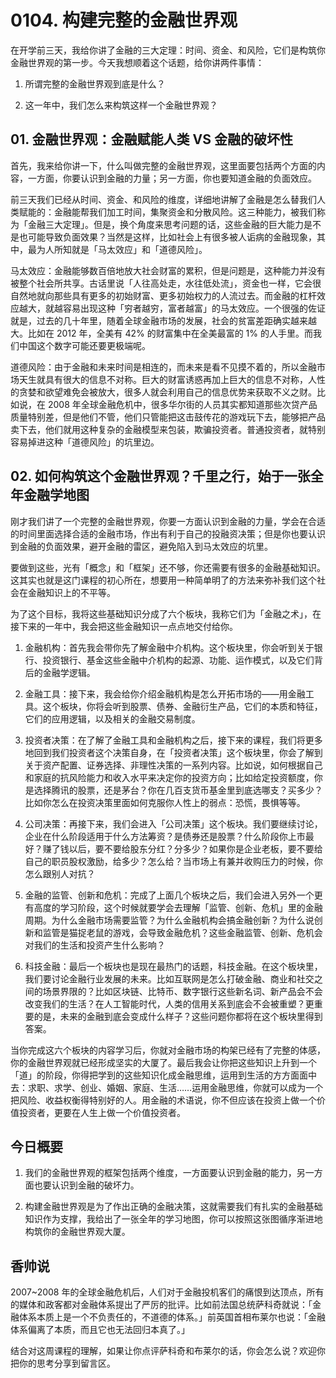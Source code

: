 # 0104. 构建完整的金融世界观

在开学前三天，我给你讲了金融的三大定理：时间、资金、和风险，它们是构筑你金融世界观的第一步。今天我想顺着这个话题，给你讲两件事情：

1. 所谓完整的金融世界观到底是什么？

2. 这一年中，我们怎么来构筑这样一个金融世界观？

## 01. 金融世界观：金融赋能人类 VS 金融的破坏性

首先，我来给你讲一下，什么叫做完整的金融世界观，这里面要包括两个方面的内容，一方面，你要认识到金融的力量；另一方面，你也要知道金融的负面效应。

前三天我们已经从时间、资金、和风险的维度，详细地讲解了金融是怎么替我们人类赋能的：金融能帮我们加工时间，集聚资金和分散风险。这三种能力，被我们称为「金融三大定理」。但是，换个角度来思考问题的话，这些金融的巨大能力是不是也可能导致负面效果？当然是这样，比如社会上有很多被人诟病的金融现象，其中，最为人所知就是「马太效应」和「道德风险」。

马太效应：金融能够数百倍地放大社会财富的累积，但是问题是，这种能力并没有被整个社会所共享。古话里说「人往高处走，水往低处流」，资金也一样，它会很自然地就向那些具有更多的初始财富、更多初始权力的人流过去。而金融的杠杆效应越大，就越容易出现这种「穷者越穷，富者越富」的马太效应。一个很强的佐证就是，过去的几十年里，随着全球金融市场的发展，社会的贫富差距确实越来越大。比如在 2012 年，全美有 42% 的财富集中在全美最富的 1% 的人手里。而我们中国这个数字可能还要更极端呢。

道德风险：由于金融和未来时间是相连的，而未来是看不见摸不着的，所以金融市场天生就具有很大的信息不对称。巨大的财富诱惑再加上巨大的信息不对称，人性的贪婪和欲望难免会被放大，很多人就会利用自己的信息优势来获取不义之财。比如说，在 2008 年全球金融危机中，很多华尔街的人员其实都知道那些次贷产品质量特别差，但是他们不管，他们只管能把这击鼓传花的游戏玩下去，能够把产品卖下去，他们就用这种复杂的金融模型来包装，欺骗投资者。普通投资者，就特别容易掉进这种「道德风险」的坑里边。

## 02. 如何构筑这个金融世界观？千里之行，始于一张全年金融学地图

刚才我们讲了一个完整的金融世界观，你要一方面认识到金融的力量，学会在合适的时间里面选择合适的金融市场，作出有利于自己的投融资决策；但是你也要认识到金融的负面效果，避开金融的雷区，避免陷入到马太效应的坑里。

要做到这些，光有「概念」和「框架」还不够，你还需要有很多的金融基础知识。这其实也就是这门课程的初心所在，想要用一种简单明了的方法来弥补我们这个社会在金融知识上的不平等。

为了这个目标，我将这些基础知识分成了六个板块，我称它们为「金融之术」，在接下来的一年中，我会把这些金融知识一点点地交付给你。

1. 金融机构：首先我会带你先了解金融中介机构。这个板块里，你会听到关于银行、投资银行、基金这些金融中介机构的起源、功能、运作模式，以及它们背后的金融学逻辑。

2. 金融工具：接下来，我会给你介绍金融机构是怎么开拓市场的——用金融工具。这个板块，你将会听到股票、债券、金融衍生产品，它们的本质和特征，它们的应用逻辑，以及相关的金融交易制度。

3. 投资者决策：在了解了金融工具和金融机构之后，接下来的课程，我们将更多地回到我们投资者这个决策自身，在「投资者决策」这个板块里，你会了解到关于资产配置、证券选择、非理性决策的一系列内容。比如说，如何根据自己和家庭的抗风险能力和收入水平来决定你的投资方向；比如给定投资额度，你是选择腾讯的股票，还是茅台？你在几百支货币基金里到底选哪支？买多少？比如你怎么在投资决策里面如何克服你人性上的弱点：恐慌，畏惧等等。

4. 公司决策：再接下来，我们会进入「公司决策」这个板块。我们要继续讨论，企业在什么阶段适用于什么方法筹资？是债券还是股票？什么阶段你上市最好？赚了钱以后，要不要给股东分红？分多少？如果你是企业老板，要不要给自己的职员股权激励，给多少？怎么给？当市场上有兼并收购压力的时候，你怎么跟别人对抗？

5. 金融的监管、创新和危机：完成了上面几个板块之后，我们会进入另外一个更有高度的学习阶段，这个时候就要学会去理解「监管、创新、危机」里的金融周期。为什么金融市场需要监管？为什么金融机构会搞金融创新？为什么说创新和监管是猫捉老鼠的游戏，会导致金融危机？这些金融监管、创新、危机会对我们的生活和投资产生什么影响？

6. 科技金融：最后一个板块也是现在最热门的话题，科技金融。在这个板块里，我们要讨论金融行业发展的未来。比如互联网是怎么打破金融、商业和社交之间的场景界限的？比如区块链、比特币、数字银行这些新名词、新产品会不会改变我们的生活？在人工智能时代，人类的信用关系到底会不会被重塑？更重要的是，未来的金融到底会变成什么样子？这些问题你都将在这个板块里得到答案。

当你完成这六个板块的内容学习后，你就对金融市场的构架已经有了完整的体感，你的金融世界观就已经形成坚实的大厦了。最后我会让你把这些知识上升到一个「道」的阶段，你得把学到的这些知识化成金融思维，运用到生活的方方面面中去：求职、求学、创业、婚姻、家庭、生活……运用金融思维，你就可以成为一个把风险、收益权衡得特别好的人。用金融的术语说，你不但应该在投资上做一个价值投资者，更要在人生上做一个价值投资者。

## 今日概要

1. 我们的金融世界观的框架包括两个维度，一方面要认识到金融的能力，另一方面也要认识到金融的破坏力。

2. 构建金融世界观是为了作出正确的金融决策，这就需要我们有扎实的金融基础知识作为支撑，我给出了一张全年的学习地图，你可以按照这张图循序渐进地构筑你的金融世界观大厦。

## 香帅说

2007~2008 年的全球金融危机后，人们对于金融投机客们的痛恨到达顶点，所有的媒体和政客都对金融体系提出了严厉的批评。比如前法国总统萨科奇就说：「金融体系本质上是一个不负责任的，不道德的体系。」前英国首相布莱尔也说：「金融体系偏离了本质，而且它也无法回归本真了。」

结合对这周课程的理解，如果让你点评萨科奇和布莱尔的话，你会怎么说？欢迎你把你的思考分享到留言区。

